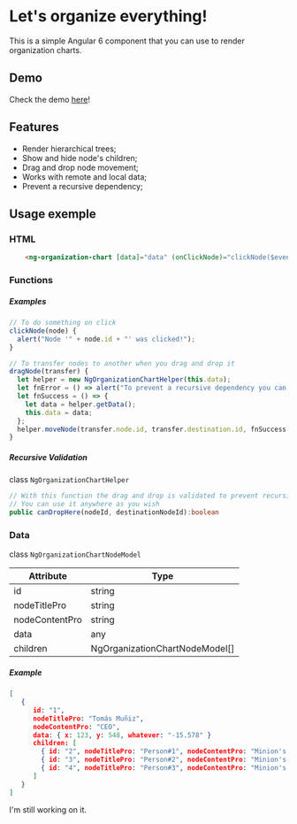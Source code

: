 # Let's organize everything!

This is a simple Angular 6 component that you can use to render organization charts.

## Demo

Check the demo [here](https://ng-organization-chart-px.firebaseapp.com/)!

## Features

 * Render hierarchical trees;
 * Show and hide node's children;
 * Drag and drop node movement;
 * Works with remote and local data;
 * Prevent a recursive dependency;

## Usage exemple

### HTML
```html
	<ng-organization-chart [data]="data" (onClickNode)="clickNode($event)" (onDragNode)="dragNode($event)"></ng-organization-chart>
```
### Functions
##### Examples 
```typescript
// To do something on click
clickNode(node) {
  alert("Node '" + node.id + "' was clicked!");
}

// To transfer nodes to another when you drag and drop it
dragNode(transfer) {
  let helper = new NgOrganizationChartHelper(this.data);
  let fnError = () => alert("To prevent a recursive dependency you can't make this change");
  let fnSuccess = () => {
    let data = helper.getData();
    this.data = data;
  };
  helper.moveNode(transfer.node.id, transfer.destination.id, fnSuccess, fnError);
}
```
##### Recursive Validation
class `NgOrganizationChartHelper`
```typescript
// With this function the drag and drop is validated to prevent recursive dependecy
// You can use it anywhere as you wish
public canDropHere(nodeId, destinationNodeId):boolean
```
### Data
class `NgOrganizationChartNodeModel`

Attribute | Type
--------- | ----
id | string
nodeTitlePro | string
nodeContentPro | string
data | any
children | NgOrganizationChartNodeModel[]

##### Example
```json
[
   {
      id: "1",
      nodeTitlePro: "Tomás Muñiz",
      nodeContentPro: "CEO",
      data: { x: 123, y: 548, whatever: "-15.578" }
      children: [
        { id: "2", nodeTitlePro: "Person#1", nodeContentPro: "Minion's CEO", data: [ 1, 2, 3 ] children: [] },
        { id: "3", nodeTitlePro: "Person#2", nodeContentPro: "Minion's CEO", data: { img: "smile" } children: [] },
        { id: "4", nodeTitlePro: "Person#3", nodeContentPro: "Minion's CEO", children: [] },
      ]
   }
]
```

I'm still working on it.

